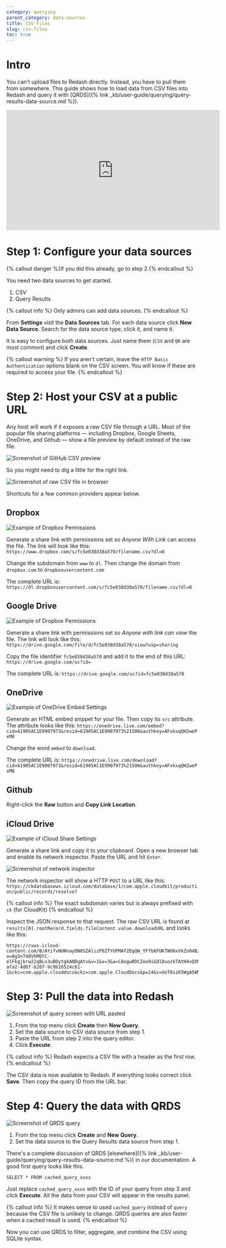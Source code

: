 ```yaml
---
category: querying
parent_category: data-sources
title: CSV Files
slug: csv-files
toc: true
---
```


# Intro

You can't upload files to Redash directly. Instead, you have to pull them from somewhere. This guide shows how to load data from CSV files into Redash and query it with [QRDS]({% link _kb/user-guide/querying/query-results-data-source.md %}).

<iframe width="560" height="315" src="https://www.youtube.com/embed/qL7hZ-SQmRo?controls=0" frameborder="0" allow="accelerometer; autoplay; encrypted-media; gyroscope; picture-in-picture" allowfullscreen></iframe>

# Step 1: Configure your data sources

{% callout danger %}If you did this already, go to step 2.{% endcallout %}

You need two data sources to get started. 

1. CSV
2. Query Results

{% callout info %} Only admins can add data sources. {% endcallout %}

From **Settings** visit the **Data Sources** tab. For each data source click **New Data Source**. Search for the data source type, click it, and name it.

It is easy to configure both data sources. Just name them (`CSV` and `QR` are most common) and click **Create**.

{% callout warning %} If you aren't certain, leave the `HTTP Basic Authentication` options blank on the CSV screen. You will know if these are required to access your file. {% endcallout %}

# Step 2: Host your CSV at a public URL

Any host will work if it exposes a raw CSV file through a URL. Most of the popular file sharing platforms — including Dropbox, Google Sheets, OneDrive, and Github — show a file preview by default instead of the raw file.

![Screenshot of GitHub CSV preview](/assets/images/docs/gitbook/csv-preview.png)

So you might need to dig a little for the right link.

![Screenshot of raw CSV file in browser](/assets/images/docs/gitbook/raw-csv.png)

Shortcuts for a few common providers appear below.

## Dropbox

![Example of Dropbox Permissions](/assets/images/docs/gitbook/dropbox-share-settings.png)

Generate a share link with permissions set so *Anyone With Link* can access the file. The link will look like this: `https://www.dropbox.com/s/fc5e038d38a570/filename.csv?dl=0`

Change the subdomain from `www` to `dl`. Then change the domain from `dropbox.com` to `dropboxusercontent.com`

The complete URL is: `https://dl.dropboxusercontent.com/s/fc5e038d38a570/filename.csv?dl=0`

## Google Drive

![Example of Dropbox Permissions](/assets/images/docs/gitbook/google-share-settings.png)

Generate a share link with permissions set so *Anyone with link can view* the file. The link will look like this: `https://drive.google.com/file/d/fc5e038d38a570/view?usp=sharing`

Copy the file identifier `fc5e038d38a570` and add it to the end of this URL: `https://drive.google.com/uc?id=`

The complete URL is: `https://drive.google.com/uc?id=fc5e038d38a570`

## OneDrive

![Example of OneDrive Embed Settings](/assets/images/docs/gitbook/onedrive-embed-settings.png)

Generate an HTML embed snippet for your file. Then copy its `src` attribute. The attribute looks like this: `https://onedrive.live.com/embed?cid=61905AC1E9907973&resid=61905AC1E9907973%21506&authkey=AFxkxqQH2wePxM8`

Change the word `embed` to `download`.

The complete URL is: `https://onedrive.live.com/download?cid=61905AC1E9907973&resid=61905AC1E9907973%21506&authkey=AFxkxqQH2wePxM8`

## Github

Right-click the **Raw** button and **Copy Link Location**.

## iCloud Drive

![Example of iCloud Share Settings](/assets/images/docs/gitbook/icloud-share-settings.png)

Generate a share link and copy it to your clipboard. Open a new browser tab and enable its network inspector. Paste the URL and hit `Enter`.

![Screenshot of network inspector](/assets/images/docs/gitbook/icloud-inspector.png)

The network inspector will show a HTTP `POST` to a URL like this: `https://ckdatabasews.icloud.com/database/1/com.apple.cloudkit/production/public/records/resolve?`

{% callout info %} The exact subdomain varies but is always prefixed with `ck` (for CloudKit) {% endcallout %}

Inspect the JSON response to that request. The raw CSV URL is found at `results[0].rootRecord.fields.fileContent.value.downloadURL` and looks like this:

```
https://cvws.icloud-content.com/B/AYifvNUNnayDN0SZAlizP8ZfYUPMAfZEgQW_YFfb6FUKTWO6xVkZo04B/${f}?o=AgSnT48VhMQtC-elFkgjbrw22qBLn3uBOytgkANDgAtv&v=1&x=3&a=CAogw0DCZoo9iGQlDuozkTAtH4vQXNvV5qk9j5g56uwuzaESHRDd_IWOgy4Y3dnhj4MuIgEAUgRfYUPMWgQZo04B&e=1581386329&k=Yc1Tyt4g4oKp6blXKa6yBA&fl=&r=b5089feb-afa2-4d0f-b207-9c9b16524c61-1&ckc=com.apple.clouddocs&ckz=com.apple.CloudDocs&p=24&s=UoT0siK5WgA5WNxN47jHUDlSzQo
```

# Step 3: Pull the data into Redash

![Screenshot of query screen with URL pasted](/assets/images/docs/gitbook/query-example.png)

1. From the top menu click **Create** then **New Query**.
2. Set the data source to CSV data source from step 1.
3. Paste the URL from step 2 into the query editor. 
4. Click **Execute**.

{% callout info %} Redash expects a CSV file with a header as the first row.{% endcallout %}

The CSV data is now available to Redash. If everything looks correct click **Save**. Then copy the query ID from the URL bar.

# Step 4: Query the data with QRDS

![Screenshot of QRDS query](/assets/images/docs/gitbook/qrds-query-example.png)

1. From the top menu click **Create** and **New Query**.
2. Set the data source to the Query Results data source from step 1.

There's a complete discussion of QRDS [elsewhere]({% link _kb/user-guide/querying/query-results-data-source.md %}) in our documentation. A good first query looks like this. 

```
SELECT * FROM cached_query_xxxx
```

Just replace `cached_query_xxxx` with the ID of your query from step 3 and click **Execute**. All the data from your CSV will appear in the results panel.

{% callout info %} It makes sense to used `cached_query` instead of `query` because the CSV file is unlikely to change. QRDS queries are also faster when a cached result is used. {% endcallout %}

Now you can use QRDS to filter, aggregate, and combine the CSV using SQLite syntax.

<!-- # Troubleshooting

It's rare to see errors once the data is successfully added to Redash in step 3. Most errors occur in step 2.

## My data is jumbled

![Example of jumbled data]()

Your CSV file is not formatted correctly. Common causes are CSV files with unescaped commas. Also confirm that the file is _valid_ CSV. Some systems export "CSV" files that are actually semicolon-delimited.

## I only see one row of data and it's all HTML

![Example of HTML data]()

Your URL from step 2 returns an HTML file instead of a CSV. Follow the instructions for common hosting providers in step 2. Otherwise, find the URL that lets you directly download the CSV file. -->

